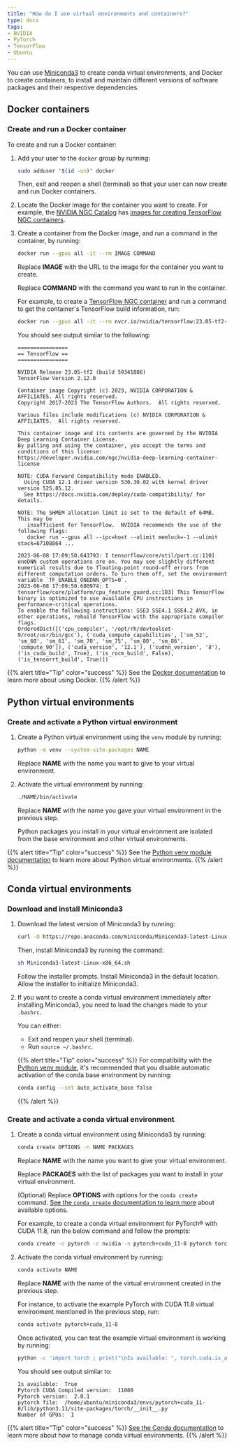 ```yaml
---
title: "How do I use virtual environments and containers?"
type: docs
tags:
- NVIDIA
- PyTorch
- TensorFlow
- Ubuntu
---
```


You can use [Miniconda3](https://docs.conda.io/en/latest/miniconda.html) to
create conda virtual environments, and Docker to create containers, to install
and maintain different versions of software packages and their respective
dependencies.

## Docker containers

### Create and run a Docker container

To create and run a Docker container:

1. Add your user to the `docker` group by running:

   ```bash
   sudo adduser "$(id -un)" docker
   ```

   Then, exit and reopen a shell (terminal) so that your user can now create
   and run Docker containers.

1. Locate the Docker image for the container you want to create. For example,
   the [NVIDIA NGC Catalog](https://catalog.ngc.nvidia.com) has
   [images for creating TensorFlow NGC containers](https://catalog.ngc.nvidia.com/orgs/nvidia/containers/tensorflow/tags).

1. Create a container from the Docker image, and run a command in the
   container, by running:

   ```bash
   docker run --gpus all -it --rm IMAGE COMMAND
   ```

   Replace **IMAGE** with the URL to the image for the container you want to
   create.

   Replace **COMMAND** with the command you want to run in the container.

   For example, to create a
   [TensorFlow NGC container](https://catalog.ngc.nvidia.com/orgs/nvidia/containers/tensorflow)
   and run a command to get the container's TensorFlow build information, run:

   ```bash
   docker run --gpus all -it --rm nvcr.io/nvidia/tensorflow:23.05-tf2-py3 python -c "import tensorflow as tf ; sys_details = tf.sysconfig.get_build_info() ; print(sys_details)"
   ```

   You should see output similar to the following:

   ```
   ================
   == TensorFlow ==
   ================
   
   NVIDIA Release 23.05-tf2 (build 59341886)
   TensorFlow Version 2.12.0
   
   Container image Copyright (c) 2023, NVIDIA CORPORATION & AFFILIATES. All rights reserved.
   Copyright 2017-2023 The TensorFlow Authors.  All rights reserved.
   
   Various files include modifications (c) NVIDIA CORPORATION & AFFILIATES.  All rights reserved.
   
   This container image and its contents are governed by the NVIDIA Deep Learning Container License.
   By pulling and using the container, you accept the terms and conditions of this license:
   https://developer.nvidia.com/ngc/nvidia-deep-learning-container-license
   
   NOTE: CUDA Forward Compatibility mode ENABLED.
     Using CUDA 12.1 driver version 530.30.02 with kernel driver version 525.85.12.
     See https://docs.nvidia.com/deploy/cuda-compatibility/ for details.
   
   NOTE: The SHMEM allocation limit is set to the default of 64MB.  This may be
      insufficient for TensorFlow.  NVIDIA recommends the use of the following flags:
      docker run --gpus all --ipc=host --ulimit memlock=-1 --ulimit stack=67108864 ...
   
   2023-06-08 17:09:50.643793: I tensorflow/core/util/port.cc:110] oneDNN custom operations are on. You may see slightly different numerical results due to floating-point round-off errors from different computation orders. To turn them off, set the environment variable `TF_ENABLE_ONEDNN_OPTS=0`.
   2023-06-08 17:09:50.680974: I tensorflow/core/platform/cpu_feature_guard.cc:183] This TensorFlow binary is optimized to use available CPU instructions in performance-critical operations.
   To enable the following instructions: SSE3 SSE4.1 SSE4.2 AVX, in other operations, rebuild TensorFlow with the appropriate compiler flags.
   OrderedDict([('cpu_compiler', '/opt/rh/devtoolset-9/root/usr/bin/gcc'), ('cuda_compute_capabilities', ['sm_52', 'sm_60', 'sm_61', 'sm_70', 'sm_75', 'sm_80', 'sm_86', 'compute_90']), ('cuda_version', '12.1'), ('cudnn_version', '8'), ('is_cuda_build', True), ('is_rocm_build', False), ('is_tensorrt_build', True)])
   ```

{{% alert title="Tip" color="success" %}}
See the [Docker documentation](https://docs.docker.com/) to learn more about
using Docker.
{{% /alert %}}

## Python virtual environments

### Create and activate a Python virtual environment

1. Create a Python virtual environment using the `venv` module by running:

   ```bash
   python -m venv --system-site-packages NAME
   ```

   Replace **NAME** with the name you want to give to your virtual
   environment.

1. Activate the virtual environment by running:

   ```bash
   ./NAME/bin/activate
   ```

   Replace **NAME** with the name you gave your virtual environment in the
   previous step.

   Python packages you install in your virtual environment are isolated from
   the base environment and other virtual environments.

{{% alert title="Tip" color="success" %}}
See the
[Python venv module documentation](https://docs.python.org/3/library/venv.html)
to learn more about Python virtual environments.
{{% /alert %}}

## Conda virtual environments

### Download and install Miniconda3

1. Download the latest version of Miniconda3 by running:

   ```bash
   curl -O https://repo.anaconda.com/miniconda/Miniconda3-latest-Linux-x86_64.sh
   ```

   Then, install Miniconda3 by running the command:

   ```bash
   sh Miniconda3-latest-Linux-x86_64.sh
   ```

   Follow the installer prompts. Install Miniconda3 in the default location.
   Allow the installer to initialize Miniconda3.

1. If you want to create a conda virtual environment immediately after
   installing Miniconda3, you need to load the changes made to your `.bashrc`.

   You can either:

   - Exit and reopen your shell (terminal).
   - Run `source ~/.bashrc`.

   {{% alert title="Tip" color="success" %}}
   For compatibility with the
   [Python venv module](https://docs.python.org/3/library/venv.html), it's
   recommended that you disable automatic activation of the conda base
   environment by running:

   ```bash
   conda config --set auto_activate_base false
   ```
   {{% /alert %}}

### Create and activate a conda virtual environment

1. Create a conda virtual environment using Miniconda3 by running:

   ```bash
   conda create OPTIONS -n NAME PACKAGES
   ```

   Replace **NAME** with the name you want to give your virtual environment.

   Replace **PACKAGES** with the list of packages you want to install in your
   virtual environment.

   (Optional) Replace **OPTIONS** with options for the `conda create` command.
   [See the `conda create` documentation to learn more](https://docs.conda.io/projects/conda/en/latest/commands/create.html)
   about available options.

   For example, to create a conda virtual environment for PyTorch® with CUDA
   11.8, run the below command and follow the prompts:

   ```bash
   conda create -c pytorch -c nvidia -n pytorch+cuda_11-8 pytorch torchvision torchaudio pytorch-cuda=11.8
   ```
1. Activate the conda virtual environment by running:

   ```bash
   conda activate NAME
   ```

   Replace **NAME** with the name of the virtual environment created in the
   previous step.

   For instance, to activate the example PyTorch with CUDA 11.8 virtual
   environment mentioned in the previous step, run:

   ```bash
   conda activate pytorch+cuda_11-8
   ```

   Once activated, you can test the example virtual environment is working by
   running:

   ```bash
   python -c 'import torch ; print("\nIs available: ", torch.cuda.is_available()) ; print("Pytorch CUDA Compiled version: ", torch._C._cuda_getCompiledVersion()) ; print("Pytorch version: ", torch.__version__) ; print("pytorch file: ", torch.__file__) ; num_of_gpus = torch.cuda.device_count(); print("Number of GPUs: ",num_of_gpus)'
   ```

   You should see output similar to:

   ```
   Is available:  True
   Pytorch CUDA Compiled version:  11080
   Pytorch version:  2.0.1
   pytorch file:  /home/ubuntu/miniconda3/envs/pytorch+cuda_11-8/lib/python3.11/site-packages/torch/__init__.py
   Number of GPUs:  1
   ```

{{% alert title="Tip" color="success" %}}
[See the Conda documentation](https://docs.conda.io/projects/conda/en/stable/commands.html)
to learn more about how to manage conda virtual environments.
{{% /alert %}}

